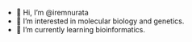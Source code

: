 - 👋 Hi, I’m @iremnurata
- 👀 I’m interested in molecular biology and genetics.
- 🌱 I’m currently learning bioinformatics.

<!---
iremnurata/iremnurata is a ✨ special ✨ repository because its `README.md` (this file) appears on your GitHub profile.
You can click the Preview link to take a look at your changes.
--->
